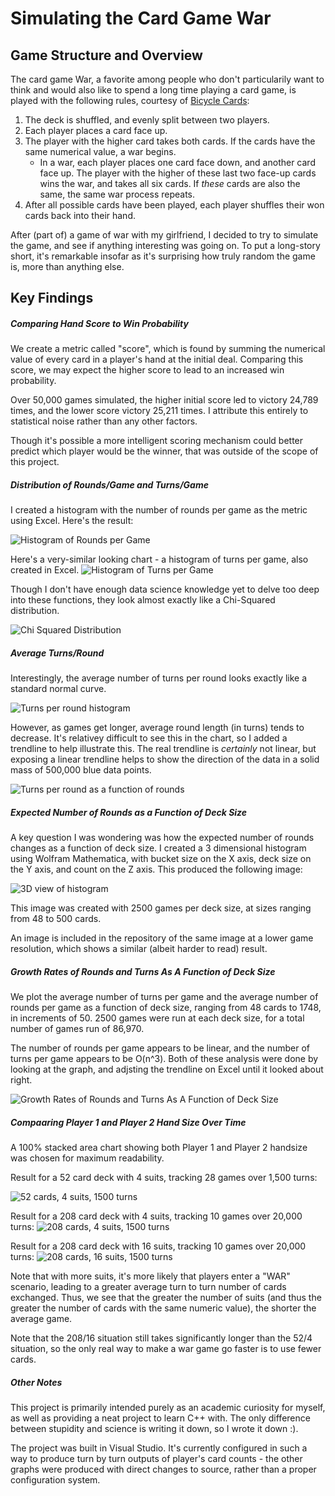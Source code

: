 # Simulating the Card Game War

## Game Structure and Overview

The card game War, a favorite among people who don't particularily want to think and would also like to spend a long time playing a card game, is played with the following rules, courtesy of [Bicycle Cards](https://bicyclecards.com/how-to-play/war/):

1. The deck is shuffled, and evenly split between two players.
2. Each player places a card face up. 
3. The player with the higher card takes both cards. If the cards have the same numerical value, a war begins. 
   * In a war, each player places one card face down, and another card face up. The player with the higher of these last two face-up cards wins the war, and takes all six cards. If *these* cards are also the same, the same war process repeats. 
4. After all possible cards have been played, each player shuffles their won cards back into their hand. 

After (part of) a game of war with my girlfriend, I decided to try to simulate the game, and see if anything interesting was going on. To put a long-story short, it's remarkable insofar as it's surprising how truly random the game is, more than anything else. 

## Key Findings

##### Comparing Hand Score to Win Probability

We create a metric called "score", which is found by summing the numerical value of every card in a player's hand at the initial deal. Comparing this score, we may expect the higher score to lead to an increased win probability. 

Over 50,000 games simulated, the higher initial score led to victory 24,789 times, and the lower score victory 25,211 times. I attribute this entirely to statistical noise rather than any other factors. 

Though it's possible a more intelligent scoring mechanism could better predict which player would be the winner, that was outside of the scope of this project. 

##### Distribution of Rounds/Game and Turns/Game 
I created a histogram with the number of rounds per game as the metric using Excel. Here's the result: 

![Histogram of Rounds per Game](https://raw.githubusercontent.com/jschmitz2/war-card-game-simulation/master/Images/Histogram%20of%20rounds%20per%20game.png)

Here's a very-similar looking chart - a histogram of turns per game, also created in Excel. 
![Histogram of Turns per Game](https://raw.githubusercontent.com/jschmitz2/war-card-game-simulation/master/Images/Histogram%20of%20turns%20per%20game.png)

Though I don't have enough data science knowledge yet to delve too deep into these functions, they look almost exactly like a Chi-Squared distribution. 

![Chi Squared Distribution](https://raw.githubusercontent.com/jschmitz2/war-card-game-simulation/master/Images/Standard%20Chi-Squared%20Distribution.png)

##### Average Turns/Round

Interestingly, the average number of turns per round looks exactly like a standard normal curve. 

![Turns per round histogram](https://raw.githubusercontent.com/jschmitz2/war-card-game-simulation/master/Images/Histogram%20of%20turns%20per%20round.png)

However, as games get longer, average round length (in turns) tends to decrease. It's relativey difficult to see this in the chart, so I added a trendline to help illustrate this. The real trendline is *certainly* not linear, but exposing a linear trendline helps to show the direction of the data in a solid mass of 500,000 blue data points. 

![Turns per round as a function of rounds](https://raw.githubusercontent.com/jschmitz2/war-card-game-simulation/master/Images/Plot%20of%20Turns%20per%20Round%20by%20Round.PNG)


##### Expected Number of Rounds as a Function of Deck Size

A key question I was wondering was how the expected number of rounds changes as a function of deck size. I created a 3 dimensional histogram using Wolfram Mathematica, with bucket size on the X axis, deck size on the Y axis, and count on the Z axis. This produced the following image: 

![3D view of histogram](https://raw.githubusercontent.com/jschmitz2/war-card-game-simulation/master/Images/3D%20View%20of%20Curve%20Shape.png)

This image was created with 2500 games per deck size, at sizes ranging from 48 to 500 cards. 


An image is included in the repository of the same image at a lower game resolution, which shows a similar (albeit harder to read) result. 

##### Growth Rates of Rounds and Turns As A Function of Deck Size

We plot the average number of turns per game and the average number of rounds per game as a function of deck size, ranging from 48 cards to 1748, in increments of 50. 2500 games were run at each deck size, for a total number of games run of 86,970.

The number of rounds per game appears to be linear, and the number of turns per game appears to be O(n^3). Both of these analysis were done by looking at the graph, and adjsting the trendline on Excel until it looked about right. 

![Growth Rates of Rounds and Turns As A Function of Deck Size](https://raw.githubusercontent.com/jschmitz2/war-card-game-simulation/master/Images/Functional%20Growth%20Rates%20of%20Rounds%20and%20Turns%20Per%20Deck%20Size.PNG)

##### Compaaring Player 1 and Player 2 Hand Size Over Time

A 100% stacked area chart showing both Player 1 and Player 2 handsize was chosen for maximum readability. 

Result for a 52 card deck with 4 suits, tracking 28 games over 1,500 turns: 

![52 cards, 4 suits, 1500 turns](https://raw.githubusercontent.com/jschmitz2/war-card-game-simulation/master/Images/Comparing%20Player%201%20and%20Player%202%20Hand%20Size%2C%2052%20card%20deck.PNG)

Result for a 208 card deck with 4 suits, tracking 10 games over 20,000 turns:
![208 cards, 4 suits, 1500 turns](https://raw.githubusercontent.com/jschmitz2/war-card-game-simulation/master/Images/Comparing%20Player%201%20and%20Player%202%20Hand%20Size%2C%20208%20card%20deck.PNG)

Result for a 208 card deck with 16 suits, tracking 10 games over 20,000 turns:
![208 cards, 16 suits, 1500 turns](https://raw.githubusercontent.com/jschmitz2/war-card-game-simulation/master/Images/Comparing%20Player%201%20and%20Player%202%20Hand%20Size%2C%20208%20card%20deck%2C%2016%20suits.PNG)

Note that with more suits, it's more likely that players enter a "WAR" scenario, leading to a greater average turn to turn number of cards exchanged. Thus, we see that the greater the number of suits (and thus the greater the number of cards with the same numeric value), the shorter the average game. 

Note that the 208/16 situation still takes significantly longer than the 52/4 situation, so the only real way to make a war game go faster is to use fewer cards. 


##### Other Notes

This project is primarily intended purely as an academic curiosity for myself, as well as providing a neat project to learn C++ with. The only difference between stupidity and science is writing it down, so I wrote it down :). 

The project was built in Visual Studio. It's currently configured in such a way to produce turn by turn outputs of player's card counts - the other graphs were produced with direct changes to source, rather than a proper configuration system.
